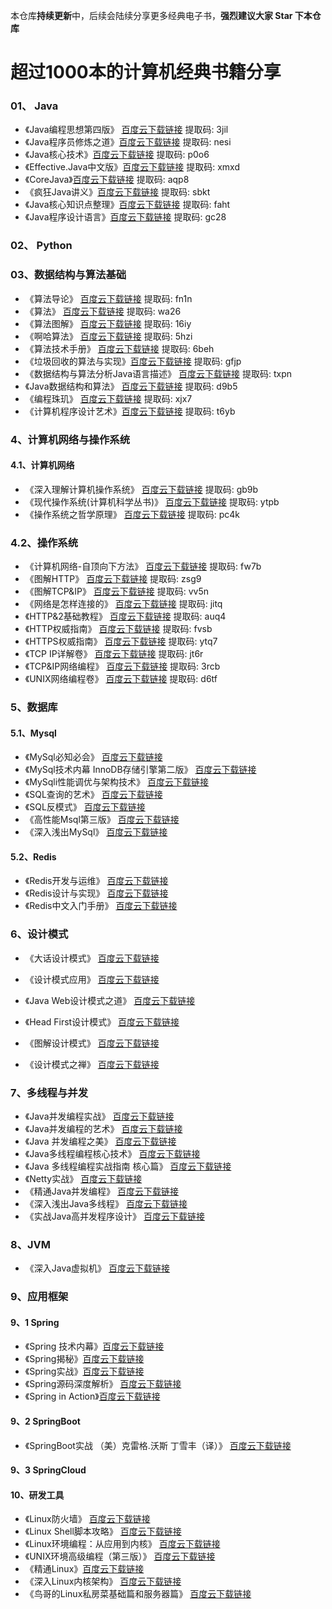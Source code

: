 本仓库**持续更新**中，后续会陆续分享更多经典电子书，**强烈建议大家 Star 下本仓库**


# 超过1000本的计算机经典书籍分享


### 01、 Java

-  《Java编程思想第四版》 [百度云下载链接](https://pan.baidu.com/s/16bOV1v-YvDWIEPD51LQ9rw)  提取码: 3jil
-  《Java程序员修炼之道》[百度云下载链接](https://pan.baidu.com/s/114R3H0SF_D6m-PhobRAeJQ) 提取码: nesi
-  《Java核心技术》[百度云下载链接](https://pan.baidu.com/s/1uBh59gzsNCLjlxJA-Ujuqw) 提取码: p0o6
-  《Effective.Java中文版》[百度云下载链接](https://pan.baidu.com/s/1UoZ2mQ9GSXXwaMCT4OXIEw) 提取码: xmxd
-  《CoreJava》[百度云下载链接](https://pan.baidu.com/s/1YOUwTE2AcEjCQMtaxQ0vLg) 提取码: aqp8
-  《疯狂Java讲义》[百度云下载链接](https://pan.baidu.com/s/1tp7X6U6QN9qUW70ZJ9Jr6Q) 提取码: sbkt
-  《Java核心知识点整理》[百度云下载链接](https://pan.baidu.com/s/1O6Vj5NGA86H4O2KrenehWQ) 提取码: faht
-  《Java程序设计语言》[百度云下载链接](https://pan.baidu.com/s/1hT6PiMltfOi6hsGOVyp15Q) 提取码: gc28

### 02、 Python

### 03、数据结构与算法基础

-  《算法导论》 [百度云下载链接](https://pan.baidu.com/s/1gTRa-ru2jlslKbjwbgl2ug) 提取码: fn1n
-  《算法》     [百度云下载链接](https://pan.baidu.com/s/1ncy8b8pRV5jD7bBoTYpotw) 提取码: wa26
-  《算法图解》  [百度云下载链接](https://pan.baidu.com/s/1tIfvC7bA92nbiolG-fYehQ) 提取码: 16iy
-  《啊哈算法》  [百度云下载链接](https://pan.baidu.com/s/1ebB38ODP2ZLwIwx5eKKNLQ) 提取码: 5hzi
-  《算法技术手册》 [百度云下载链接](https://pan.baidu.com/s/1Ta4dFcGhSNQeBcp5E5YfsA) 提取码: 6beh
-  《垃圾回收的算法与实现》[百度云下载链接](https://pan.baidu.com/s/18eHWWs2EXMqn5IrbSyHYmQ) 提取码: gfjp
-  《数据结构与算法分析Java语言描述》 [百度云下载链接](https://pan.baidu.com/s/1CbxpAYSxUoA9f6_unCAXzg) 提取码: txpn
-  《Java数据结构和算法》 [百度云下载链接](https://pan.baidu.com/s/1-NpW5nys7Sl-KtxVjlH2ng) 提取码: d9b5
-  《编程珠玑》 [百度云下载链接](https://pan.baidu.com/s/1P1ssYzaXchIatA8p9RYPCg)   提取码: xjx7
-  《计算机程序设计艺术》[百度云下载链接](https://pan.baidu.com/s/1zOS2OMuO8WB2qGbFCHWzyQ) 提取码: t6yb


###  4、计算机网络与操作系统

#### 4.1、计算机网络

-  《深入理解计算机操作系统》 [百度云下载链接](https://pan.baidu.com/s/1L-zAhG2bKBXHKZMM7XVPfA) 提取码: gb9b
-  《现代操作系统(计算机科学丛书)》 [百度云下载链接](https://pan.baidu.com/s/1L-a_GBXi0efgsi-zokhU5g) 提取码: ytpb
-  《操作系统之哲学原理》 [百度云下载链接](https://pan.baidu.com/s/1kOz1QzJgapFANXHATzU_6w) 提取码: pc4k

### 4.2、操作系统

-   《计算机网络-自顶向下方法》 [百度云下载链接](https://pan.baidu.com/s/1-1JiCUycEdGQPBBDU1-VLg) 提取码: fw7b
-   《图解HTTP》 [百度云下载链接](https://pan.baidu.com/s/1vqrKXd36LbhCQs6rzaXWpQ) 提取码: zsg9
-   《图解TCP&IP》  [百度云下载链接](https://pan.baidu.com/s/1roIa2pqP2hyZRDuIpgyEXQ) 提取码: vv5n
-   《网络是怎样连接的》 [百度云下载链接](https://pan.baidu.com/s/1M4_l-gYZxIVP22UbqsaNPA) 提取码: jitq
-   《HTTP&2基础教程》 [百度云下载链接](https://pan.baidu.com/s/1mdPF2i0vI5OiccOFUC27fQ) 提取码: auq4
-   《HTTP权威指南》   [百度云下载链接](https://pan.baidu.com/s/18GmnU0gQqGmVzmtQUNtCxw) 提取码: fvsb
-   《HTTPS权威指南》  [百度云下载链接](https://pan.baidu.com/s/1jbjZy2RPc74BpKUTBT-_kg) 提取码: ytq7
-   《TCP IP详解卷》   [百度云下载链接](https://pan.baidu.com/s/1rhThFgOuwhsWMwHmspsWHg) 提取码: jt6r 
-   《TCP&IP网络编程》  [百度云下载链接](https://pan.baidu.com/s/1ojrQz2mJJWNpdgnyXa0KLQ) 提取码: 3rcb
-   《UNIX网络编程卷》  [百度云下载链接](https://pan.baidu.com/s/1fM1uYq93aX-rKdate5TRqQ)  提取码: d6tf


###  5、数据库

#### 5.1、Mysql

- 《MySql必知必会》 [百度云下载链接]()
- 《MySql技术内幕 InnoDB存储引擎第二版》 [百度云下载链接]()
- 《MySqli性能调优与架构技术》 [百度云下载链接]()
- 《SQL查询的艺术》 [百度云下载链接]()
- 《SQL反模式》 [百度云下载链接]()
- 《高性能Msql第三版》 [百度云下载链接]()
- 《深入浅出MySql》 [百度云下载链接]()

#### 5.2、Redis

- 《Redis开发与运维》 [百度云下载链接]()
- 《Redis设计与实现》 [百度云下载链接]() 
- 《Redis中文入门手册》 [百度云下载链接]()

### 6、设计模式

- 《大话设计模式》  [百度云下载链接]()
- 《设计模式应用》 [百度云下载链接]()
  
- 《Java Web设计模式之道》 [百度云下载链接]()
- 《Head First设计模式》 [百度云下载链接]()
- 《图解设计模式》 [百度云下载链接]()
- 《设计模式之禅》 [百度云下载链接]()

### 7、多线程与并发

- 《Java并发编程实战》 [百度云下载链接]()
- 《Java并发编程的艺术》 [百度云下载链接]()
- 《Java 并发编程之美》  [百度云下载链接]()
- 《Java多线程编程核心技术》 [百度云下载链接]()
- 《Java 多线程编程实战指南 核心篇》 [百度云下载链接]()
- 《Netty实战》 [百度云下载链接]()
- 《精通Java并发编程》 [百度云下载链接]()
- 《深入浅出Java多线程》 [百度云下载链接]()
- 《实战Java高并发程序设计》 [百度云下载链接]()

### 8、JVM

- 《深入Java虚拟机》 [百度云下载链接]()

### 9、应用框架

#### 9、1 Spring

- 《Spring 技术内幕》[百度云下载链接]()
- 《Spring揭秘》[百度云下载链接]()
- 《Spring实战》[百度云下载链接]()
- 《Spring源码深度解析》 [百度云下载链接]()
- 《Spring in Action》[百度云下载链接]()

#### 9、2 SpringBoot

- 《SpringBoot实战 （美）克雷格.沃斯 丁雪丰（译）》 [百度云下载链接]()

#### 9、3 SpringCloud


#### 10、研发工具

- 《Linux防火墙》 [百度云下载链接]()
- 《Linux Shell脚本攻略》 [百度云下载链接]()
- 《Linux环境编程：从应用到内核》 [百度云下载链接]()
- 《UNIX环境高级编程（第三版）》 [百度云下载链接]()
- 《精通Linux》[百度云下载链接]()
- 《深入Linux内核架构》 [百度云下载链接]()
- 《鸟哥的Linux私房菜基础篇和服务器篇》 [百度云下载链接]()